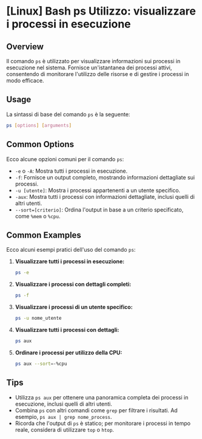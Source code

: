# [Linux] Bash ps Utilizzo: visualizzare i processi in esecuzione

## Overview
Il comando `ps` è utilizzato per visualizzare informazioni sui processi in esecuzione nel sistema. Fornisce un'istantanea dei processi attivi, consentendo di monitorare l'utilizzo delle risorse e di gestire i processi in modo efficace.

## Usage
La sintassi di base del comando `ps` è la seguente:

```bash
ps [options] [arguments]
```

## Common Options
Ecco alcune opzioni comuni per il comando `ps`:

- `-e` o `-A`: Mostra tutti i processi in esecuzione.
- `-f`: Fornisce un output completo, mostrando informazioni dettagliate sui processi.
- `-u [utente]`: Mostra i processi appartenenti a un utente specifico.
- `-aux`: Mostra tutti i processi con informazioni dettagliate, inclusi quelli di altri utenti.
- `--sort=[criterio]`: Ordina l'output in base a un criterio specificato, come `%mem` o `%cpu`.

## Common Examples
Ecco alcuni esempi pratici dell'uso del comando `ps`:

1. **Visualizzare tutti i processi in esecuzione:**
   ```bash
   ps -e
   ```

2. **Visualizzare i processi con dettagli completi:**
   ```bash
   ps -f
   ```

3. **Visualizzare i processi di un utente specifico:**
   ```bash
   ps -u nome_utente
   ```

4. **Visualizzare tutti i processi con dettagli:**
   ```bash
   ps aux
   ```

5. **Ordinare i processi per utilizzo della CPU:**
   ```bash
   ps aux --sort=-%cpu
   ```

## Tips
- Utilizza `ps aux` per ottenere una panoramica completa dei processi in esecuzione, inclusi quelli di altri utenti.
- Combina `ps` con altri comandi come `grep` per filtrare i risultati. Ad esempio, `ps aux | grep nome_process`.
- Ricorda che l'output di `ps` è statico; per monitorare i processi in tempo reale, considera di utilizzare `top` o `htop`.